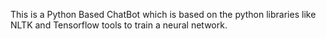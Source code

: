 This is a Python Based ChatBot which is based on the python libraries like NLTK and Tensorflow tools to train a neural network.
